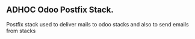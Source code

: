 ## ADHOC Odoo Postfix Stack.

Postfix stack used to deliver mails to odoo stacks and also to send emails from stacks